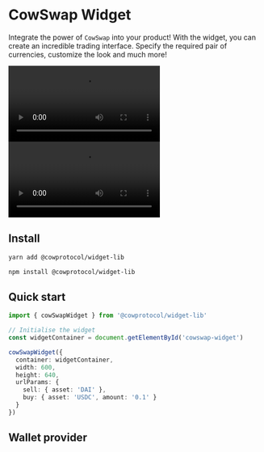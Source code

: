 # CowSwap Widget

Integrate the power of `CowSwap` into your product!
With the widget, you can create an incredible trading interface. Specify the required pair of currencies, customize the look and much more!

![](https://github.com/cowprotocol/cowswap/raw/npm-widget-1-docs/src/libs/widget-lib/docs/widget-demo.mp4)
<video src="./widget-demo.mp4" controls="controls" style="max-width: 730px;">
</video>


## Install

```bash
yarn add @cowprotocol/widget-lib
```
```bash
npm install @cowprotocol/widget-lib
```

## Quick start

```typescript
import { cowSwapWidget } from '@cowprotocol/widget-lib'

// Initialise the widget
const widgetContainer = document.getElementById('cowswap-widget')

cowSwapWidget({
  container: widgetContainer,
  width: 600,
  height: 640,
  urlParams: {
    sell: { asset: 'DAI' },
    buy: { asset: 'USDC', amount: '0.1' }
  }
})
```

## Wallet provider
